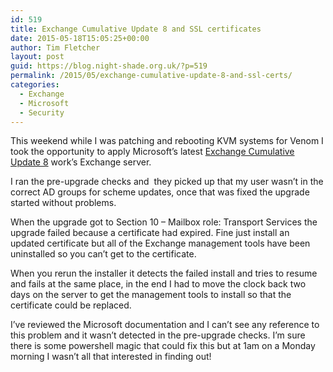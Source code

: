```yaml
---
id: 519
title: Exchange Cumulative Update 8 and SSL certificates
date: 2015-05-18T15:05:25+00:00
author: Tim Fletcher
layout: post
guid: https://blog.night-shade.org.uk/?p=519
permalink: /2015/05/exchange-cumulative-update-8-and-ssl-certs/
categories:
  - Exchange
  - Microsoft
  - Security
---
```

This weekend while I was patching and rebooting KVM systems for Venom I took the opportunity to apply Microsoft&#8217;s latest [Exchange Cumulative Update 8](https://support.microsoft.com/en-gb/kb/3030080) work&#8217;s Exchange server.

I ran the pre-upgrade checks and  they picked up that my user wasn&#8217;t in the correct AD groups for scheme updates, once that was fixed the upgrade started without problems.

When the upgrade got to Section 10 &#8211; Mailbox role: Transport Services the upgrade failed because a certificate had expired. Fine just install an updated certificate but all of the Exchange management tools have been uninstalled so you can&#8217;t get to the certificate.

When you rerun the installer it detects the failed install and tries to resume and fails at the same place, in the end I had to move the clock back two days on the server to get the management tools to install so that the certificate could be replaced.

I&#8217;ve reviewed the Microsoft documentation and I can&#8217;t see any reference to this problem and it wasn&#8217;t detected in the pre-upgrade checks. I&#8217;m sure there is some powershell magic that could fix this but at 1am on a Monday morning I wasn&#8217;t all that interested in finding out!